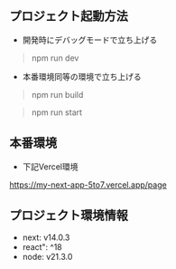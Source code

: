 ## プロジェクト起動方法

- 開発時にデバッグモードで立ち上げる
>  npm run dev

- 本番環境同等の環境で立ち上げる
> npm run build 

> npm run start

## 本番環境
- 下記Vercel環境

https://my-next-app-5to7.vercel.app/page

## プロジェクト環境情報
- next: v14.0.3
- react": ^18
- node: v21.3.0
